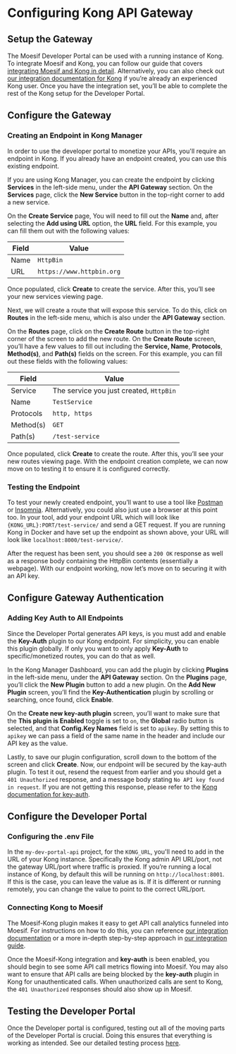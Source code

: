 # Configuring Kong API Gateway

## Setup the Gateway

The Moesif Developer Portal can be used with a running instance of Kong. To integrate Moesif and Kong, you can follow our guide that covers [integrating Moesif and Kong in detail](https://www.moesif.com/docs/guides/guide-kong-gateway-integration/). Alternatively, you can also check out [our integration documentation for Kong](https://www.moesif.com/docs/server-integration/kong-api-gateway/) if you’re already an experienced Kong user. Once you have the integration set, you’ll be able to complete the rest of the Kong setup for the Developer Portal.

## Configure the Gateway

### Creating an Endpoint in Kong Manager

In order to use the developer portal to monetize your APIs, you'll require an endpoint in Kong. If you already have an endpoint created, you can use this existing endpoint.

If you are using Kong Manager, you can create the endpoint by clicking **Services** in the left-side menu, under the **API Gateway** section. On the **Services** page, click the **New Service** button in the top-right corner to add a new service.

On the **Create Service** page, You will need to fill out the **Name** and, after selecting the **Add using URL** option, the **URL** field. For this example, you can fill them out with the following values:

| Field     | Value                     |
|-----------|---------------------------|
| Name      | `HttpBin`                 |
| URL       | `https://www.httpbin.org` |

Once populated, click **Create** to create the service. After this, you’ll see your new services viewing page.

Next, we will create a route that will expose this service. To do this, click on **Routes** in the left-side menu, which is also under the **API Gateway** section.

On the **Routes** page, click on the **Create Route** button in the top-right corner of the screen to add the new route. On the **Create Route** screen, you’ll have a few values to fill out including the **Service, Name**, **Protocols**, **Method(s)**, and **Path(s)** fields on the screen. For this example, you can fill out these fields with the following values:

| Field      | Value                            |
|------------|----------------------------------|
| Service    | The service you just created, `HttpBin` |
| Name       | `TestService`                    |
| Protocols  | `http, https`                    |
| Method(s)  | `GET`                            |
| Path(s)    | `/test-service`                  |

Once populated, click **Create** to create the route. After this, you’ll see your new routes viewing page. With the endpoint creation complete, we can now move on to testing it to ensure it is configured correctly.

### Testing the Endpoint

To test your newly created endpoint, you’ll want to use a tool like [Postman](https://www.postman.com/) or [Insomnia](https://insomnia.rest/). Alternatively, you could also just use a browser at this point too. In your tool, add your endpoint URL which will look like `{KONG_URL}:PORT/test-service/` and send a GET request. If you are running Kong in Docker and have set up the endpoint as shown above, your URL will look like `localhost:8000/test-service/`.

After the request has been sent, you should see a `200 OK` response as well as a response body containing the HttpBin contents (essentially a webpage). With our endpoint working, now let’s move on to securing it with an API key.

## Configure Gateway Authentication

### Adding Key Auth to All Endpoints

Since the Developer Portal generates API keys, is you must add and enable the **Key-Auth** plugin to our Kong endpoint. For simplicity, you can enable this plugin globally. If only you want to only apply **Key-Auth** to specific/monetized routes, you can do that as well.

In the Kong Manager Dashboard, you can add the plugin by clicking **Plugins** in the left-side menu, under the **API Gateway** section. On the **Plugins** page, you’ll click the **New Plugin** button to add a new plugin. On the **Add New Plugin** screen, you’ll find the **Key-Authentication** plugin by scrolling or searching, once found, click **Enable**.

On the **Create new key-auth plugin** screen, you’ll want to make sure that the **This plugin is Enabled** toggle is set to `on`, the **Global** radio button is selected, and that **Config.Key Names** field is set to `apikey`. By setting this to `apikey` we can pass a field of the same name in the header and include our API key as the value.

Lastly, to save our plugin configuration, scroll down to the bottom of the screen and click **Create**. Now, our endpoint will be secured by the kay-auth plugin. To test it out, resend the request from earlier and you should get a `401 Unauthorized` response, and a message body stating `No API key found in request`. If you are not getting this response, please refer to the [Kong documentation for key-auth](https://docs.konghq.com/hub/kong-inc/key-auth/).

## Configure the Developer Portal

### Configuring the .env File

In the `my-dev-portal-api` project, for the `KONG_URL`, you'll need to add in the URL of your Kong instance. Specifically the Kong admin API URL/port, not the gateway URL/port where traffic is proxied. If you’re running a local instance of Kong, by default this will be running on `http://localhost:8001`. If this is the case, you can leave the value as is. If it is different or running remotely, you can change the value to point to the correct URL/port.

### Connecting Kong to Moesif

The Moesif-Kong plugin makes it easy to get API call analytics funneled into Moesif. For instructions on how to do this, you can reference [our integration documentation](https://docs.konghq.com/hub/moesif/kong-plugin-moesif/) or a more in-depth step-by-step approach in [our integration guide](https://www.moesif.com/docs/guides/guide-kong-gateway-integration/).

Once the Moesif-Kong integration and **key-auth** is been enabled, you should begin to see some API call metrics flowing into Moesif. You may also want to ensure that API calls are being blocked by the **key-auth** plugin in Kong for unauthenticated calls. When unauthorized calls are sent to Kong, the `401 Unauthorized` responses should also show up in Moesif.

## Testing the Developer Portal

Once the Developer portal is configured, testing out all of the moving parts of the Developer Portal is crucial. Doing this ensures that everything is working as intended. See our detailed testing process [here](https://www.moesif.com/docs/developer-portal/using-the-portal/).

